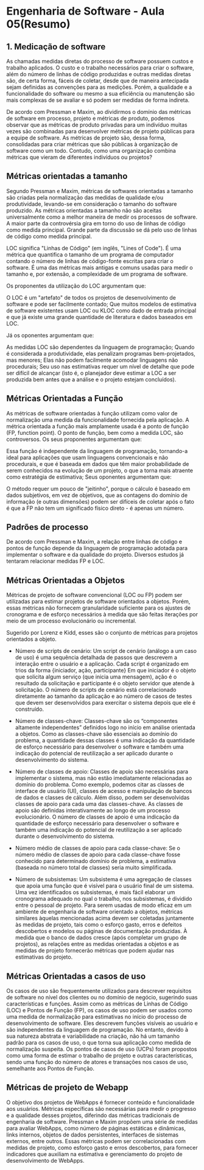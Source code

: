 # Engenharia de Software - Aula 05(Resumo)

## 1. Medicação de software
As chamadas medidas diretas do processo de software possuem custos e trabalho aplicados. O custo e o trabalho necessários para criar o software, além do número de linhas de código produzidas e outras medidas diretas são, de certa forma, fáceis de coletar, desde que de maneira antecipada sejam definidas as convenções para as medições. Porém, a qualidade e a funcionalidade do software ou mesmo a sua eficiência ou manutenção são mais complexas de se avaliar e só podem ser medidas de forma indireta.

De acordo com Pressman e Maxim, ao dividirmos o domínio das métricas de software em processo, projeto e métricas de produto, podemos observar que as métricas de produto privadas para um indivíduo muitas vezes são combinadas para desenvolver métricas de projeto públicas para a equipe de software. As métricas de projeto são, dessa forma, consolidadas para criar métricas que são públicas à organização de software como um todo. Contudo, como uma organização combina métricas que vieram de diferentes indivíduos ou projetos?

## Métricas orientadas a tamanho
Segundo Pressman e Maxim, métricas de softwares orientadas a tamanho são criadas pela normalização das medidas de qualidade e/ou produtividade, levando-se em consideração o tamanho do software produzido. As métricas orientadas a tamanho não são aceitas universalmente como a melhor maneira de medir os processos de software. A maior parte da controvérsia gira em torno do uso de linhas de código como medida principal. Grande parte da discussão se dá pelo uso de linhas de código como medida principal.

LOC significa "Linhas de Código" (em inglês, "Lines of Code"). É uma métrica que quantifica o tamanho de um programa de computador contando o número de linhas de código-fonte escritas para criar o software. É uma das métricas mais antigas e comuns usadas para medir o tamanho e, por extensão, a complexidade de um programa de software. 

Os proponentes da utilização do LOC argumentam que:

O LOC é um "artefato" de todos os projetos de desenvolvimento de software e pode ser facilmente contado;
Que muitos modelos de estimativa de software existentes usam LOC ou KLOC como dado de entrada principal e que já existe uma grande quantidade de literatura e dados baseados em LOC.

Já os oponentes argumentam que:

As medidas LOC são dependentes da linguagem de programação;
Quando é considerada a produtividade, elas penalizam programas bem-projetados, mas menores;
Elas não podem facilmente acomodar linguagens não procedurais;
Seu uso nas estimativas requer um nível de detalhe que pode ser difícil de alcançar (isto é, o planejador deve estimar a LOC a ser produzida bem antes que a análise e o projeto estejam concluídos).

## Métricas Orientadas a Função
As métricas de software orientadas à função utilizam como valor de normalização uma medida da funcionalidade fornecida pela aplicação. A métrica orientada a função mais amplamente usada é a ponto de função (FP, function point). O ponto de função, bem como a medida LOC, são controversos. Os seus proponentes argumentam que:

Essa função é independente da linguagem de programação, tornando-a ideal para aplicações que usam linguagens convencionais e não procedurais, e que é baseada em dados que têm maior probabilidade de serem conhecidos na evolução de um projeto, o que a torna mais atraente como estratégia de estimativa;
Seus oponentes argumentam que:

O método requer um pouco de "jeitinho", porque o cálculo é baseado em dados subjetivos, em vez de objetivos, que as contagens do domínio de informação (e outras dimensões) podem ser difíceis de coletar após o fato é que a FP não tem um significado físico direto - é apenas um número.

## Padrões de processo
De acordo com Pressman e Maxim, a relação entre linhas de código e pontos de função depende da linguagem de programação adotada para implementar o software e da qualidade do projeto. Diversos estudos já tentaram relacionar medidas FP e LOC.

## Métricas Orientadas a Objetos
Métricas de projeto de software convencional (LOC ou FP) podem ser utilizadas para estimar projetos de software orientados a objetos. Porém, essas métricas não fornecem granularidade suficiente para os ajustes de cronograma e de esforço necessários à medida que são feitas iterações por meio de um processo evolucionário ou incremental.

Sugerido por Lorenz e Kidd, esses são o conjunto de métricas para projetos orientados a objeto.

- Número de scripts de cenário: Um script de cenário (análogo a um caso de uso) é uma sequência detalhada de passos que descrevem a interação entre o usuário e a aplicação. Cada script é organizado em trios da forma {iniciador, ação, participante} Em que iniciador é o objeto que solicita algum serviço (que inicia uma mensagem), ação é o resultado da solicitação e participante é o objeto servidor que atende à solicitação. O número de scripts de cenário está correlacionado diretamente ao tamanho da aplicação e ao número de casos de testes que devem ser desenvolvidos para exercitar o sistema depois que ele é construído.


- Número de classes-chave: Classes-chave são os “componentes altamente independentes” definidos logo no início em análise orientada a objetos. Como as classes-chave são essenciais ao domínio do problema, a quantidade dessas classes é uma indicação da quantidade de esforço necessário para desenvolver o software e também uma indicação do potencial de reutilização a ser aplicado durante o desenvolvimento do sistema.


- Número de classes de apoio: Classes de apoio são necessárias para implementar o sistema, mas não estão imediatamente relacionadas ao domínio do problema. Como exemplo, podemos citar as classes de interface de usuário (UI), classes de acesso e manipulação de bancos de dados e classes de cálculo. Além disso, podem ser desenvolvidas classes de apoio para cada uma das classes-chave. As classes de apoio são definidas interativamente ao longo de um processo evolucionário. O número de classes de apoio é uma indicação da quantidade de esforço necessário para desenvolver o software e também uma indicação do potencial de reutilização a ser aplicado durante o desenvolvimento do sistema.

- Número médio de classes de apoio para cada classe-chave: Se o número médio de classes de apoio para cada classe-chave fosse conhecido para determinado domínio de problema, a estimativa (baseada no número total de classes) seria muito simplificada.

- Número de subsistemas: Um subsistema é uma agregação de classes que apoia uma função que é visível para o usuário final de um sistema. Uma vez identificados os subsistemas, é mais fácil elaborar um cronograma adequado no qual o trabalho, nos subsistemas, é dividido entre o pessoal de projeto.
Para serem usadas de modo eficaz em um ambiente de engenharia de software orientado a objetos, métricas similares àquelas mencionadas acima devem ser coletadas juntamente às medidas de projeto, tais como o esforço gasto, erros e defeitos descobertos e modelos ou páginas de documentação produzidas. À medida que o banco de dados cresce (após completar um grupo de projetos), as relações entre as medidas orientadas a objetos e as medidas de projeto fornecerão métricas que podem ajudar nas estimativas do projeto.

## Métricas Orientadas a casos de uso
Os casos de uso são frequentemente utilizados para descrever requisitos de software no nível dos clientes ou no domínio de negócio, sugerindo suas características e funções. Assim como as métricas de Linhas de Código (LOC) e Pontos de Função (FP), os casos de uso podem ser usados como uma medida de normalização para estimativas no início do processo de desenvolvimento de software. Eles descrevem funções visíveis ao usuário e são independentes da linguagem de programação. No entanto, devido à sua natureza abstrata e variabilidade na criação, não há um tamanho padrão para os casos de uso, o que torna sua aplicação como medida de normalização suspeita. Os pontos de casos de uso (UCPs) foram propostos como uma forma de estimar o trabalho de projeto e outras características, sendo uma função do número de atores e transações nos casos de uso, semelhante aos Pontos de Função.

## Métricas de projeto de Webapp
O objetivo dos projetos de WebApps é fornecer conteúdo e funcionalidade aos usuários. Métricas específicas são necessárias para medir o progresso e a qualidade desses projetos, diferindo das métricas tradicionais de engenharia de software. Pressman e Maxim propõem uma série de medidas para avaliar WebApps, como número de páginas estáticas e dinâmicas, links internos, objetos de dados persistentes, interfaces de sistemas externos, entre outros. Essas métricas podem ser correlacionadas com medidas de projeto, como esforço gasto e erros descobertos, para fornecer indicadores que auxiliam na estimativa e gerenciamento do projeto de desenvolvimento de WebApps.